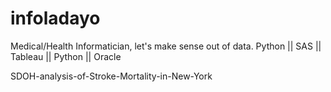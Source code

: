 # infoladayo
Medical/Health Informatician, let's make sense out of data. Python || SAS || Tableau || Python || Oracle

SDOH-analysis-of-Stroke-Mortality-in-New-York
